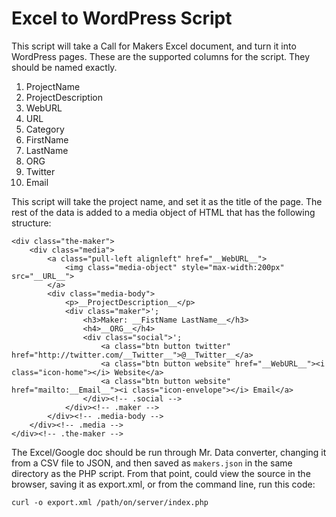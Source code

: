 Excel to WordPress Script
=========================

This script will take a Call for Makers Excel document, and turn it into WordPress pages. These are the supported columns for the script. They should be named exactly.

1. ProjectName
2. ProjectDescription
3. WebURL
4. URL
5. Category
6. FirstName
7. LastName
8. ORG
9. Twitter
10. Email

This script will take the project name, and set it as the title of the page. The rest of the data is added to a media object of HTML that has the following structure:

	<div class="the-maker">
		<div class="media">
			<a class="pull-left alignleft" href="__WebURL__">
				<img class="media-object" style="max-width:200px" src="__URL__">
	 		</a>
			<div class="media-body">
				<p>__ProjectDescription__</p>
				<div class="maker">';
					<h3>Maker: __FistName LastName__</h3>
	 				<h4>__ORG__</h4>
					<div class="social">';
						<a class="btn button twitter" href="http://twitter.com/__Twitter__">@__Twitter__</a>
	 					<a class="btn button website" href="__WebURL__"><i class="icon-home"></i> Website</a>
	 					<a class="btn button website" href="mailto:__Email__"><i class="icon-envelope"></i> Email</a>
					</div><!-- .social -->
				</div><!-- .maker -->
			</div><!-- .media-body -->
		</div><!-- .media -->
	</div><!-- .the-maker -->

The Excel/Google doc should be run through Mr. Data converter, changing it from a CSV file to JSON, and then saved as `makers.json` in the same directory as the PHP script. From that point, could view the source in the browser, saving it as export.xml, or from the command line, run this code:

	curl -o export.xml /path/on/server/index.php